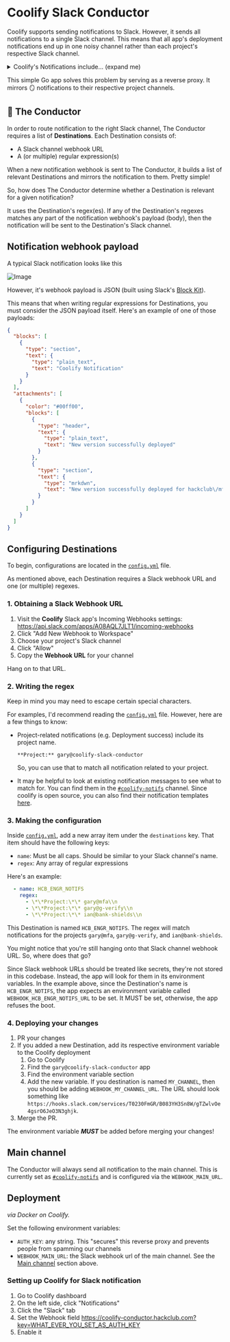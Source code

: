 # Coolify Slack Conductor

Coolify supports sending notifications to Slack. However, it sends all notifications to a single Slack channel. This
means that all app's deployment notifications end up in one noisy channel rather than each project's respective
Slack channel.

<details>

<summary>Coolify's Notifications include... (expand me)</summary>

- Deployment success
- Deployment failure
- Container status changes
- Backup Success
- Backup Failure
- Scheduled task success
- Scheduled task failure
- Docker cleanup success
- Docker cleanup failure
- Server disk usage
- Server reachable
- Server unreachable

</details>

This simple Go app solves this problem by serving as a reverse proxy. It mirrors 🪞 notifications to their respective
project channels.

## 🫵 The Conductor

In order to route notification to the right Slack channel, The Conductor requires a list of **Destinations**. Each
Destination consists of:

- A Slack channel webhook URL
- A (or multiple) regular expression(s)

When a new notification webhook is sent to The Conductor, it builds a list of relevant Destinations and mirrors the
notification to them. Pretty simple!

So, how does The Conductor determine whether a Destination is relevant for a given notification?

It uses the Destination's regex(es). If any of the Destination's regexes matches any part of the notification webhook's
payload (body), then the notification will be sent to the Destination's Slack channel.

## Notification webhook payload

A typical Slack notification looks like this

![Image](https://github.com/user-attachments/assets/ce3839ea-027b-4a4f-ab04-85084bbba7e0)

However, it's webhook payload is JSON (built using Slack's [Block Kit](https://api.slack.com/block-kit)).

This means that when writing regular expressions for Destinations, you must consider the JSON payload itself. Here's an
example of one of those payloads:

```json
{
  "blocks": [
    {
      "type": "section",
      "text": {
        "type": "plain_text",
        "text": "Coolify Notification"
      }
    }
  ],
  "attachments": [
    {
      "color": "#00ff00",
      "blocks": [
        {
          "type": "header",
          "text": {
            "type": "plain_text",
            "text": "New version successfully deployed"
          }
        },
        {
          "type": "section",
          "text": {
            "type": "mrkdwn",
            "text": "New version successfully deployed for hackclub\/mfa:main\nApplication URL: https:\/\/mfa.hackclub.com\n\n**Project:** gary@mfa\n**Environment:** production\n**Deployment Logs:** https:\/\/app.coolify.io\/project\/ik0w8s404gg88ww0o4wgg048\/production\/application\/vogokcg8s4c4ok40880ssko8\/deployment\/oowo484co8go84ss0kso0gwc"
          }
        }
      ]
    }
  ]
}
```

## Configuring Destinations

To begin, configurations are located in the [`config.yml`](config.yml) file.

As mentioned above, each Destination requires a Slack webhook URL and one (or multiple) regexes.

### 1. Obtaining a Slack Webhook URL

1. Visit the **Coolify** Slack app's Incoming Webhooks
   settings: https://api.slack.com/apps/A08AQL7JLT1/incoming-webhooks
2. Click "Add New Webhook to Workspace"
3. Choose your project's Slack channel
4. Click "Allow"
5. Copy the **Webhook URL** for your channel

Hang on to that URL.

### 2. Writing the regex

Keep in mind you may need to escape certain special characters.

For examples, I'd recommend reading the [`config.yml`](config.yml) file. However, here are a few things to know:

- Project-related notifications (e.g. Deployment success) include its project name.
  ```
  **Project:** gary@coolify-slack-conductor
  ```
  So, you can use that to match all notification related to your project.

- It may be helpful to look at existing notification messages to see what to match for. You can find them in
  the [`#coolify-notifs`](https://hackclub.slack.com/archives/C08AQL0DLF9) channel. Since coolify is open source, you
  can also find their notification templates [here](https://github.com/coollabsio/coolify/pull/4264).

### 3. Making the configuration

Inside [`config.yml`](config.yml), add a new array item under the `destinations` key. That item should have the
following keys:

- `name`: Must be all caps. Should be similar to your Slack channel's name.
- `regex`: Any array of regular expressions

Here's an example:

```yaml
  - name: HCB_ENGR_NOTIFS
    regex:
      - \*\*Project:\*\* gary@mfa\\n
      - \*\*Project:\*\* gary@g-verify\\n
      - \*\*Project:\*\* ian@bank-shields\\n
```

This Destination is named `HCB_ENGR_NOTIFS`. The regex will match notifications for the
projects `gary@mfa`, `gary@g-verify`, and `ian@bank-shields`.

You might notice that you're still hanging onto that Slack channel webhook URL. So, where does that go?

Since Slack webhook URLs should be treated like secrets, they're not stored in this codebase. Instead, the app will look
for them in its environment variables. In the example above, since the Destination's name is `HCB_ENGR_NOTIFS`, the app
expects an environment variable called `WEBHOOK_HCB_ENGR_NOTIFS_URL` to be set. It MUST be set, otherwise, the app
refuses the boot.

### 4. Deploying your changes

1. PR your changes
2. If you added a new Destination, add its respective environment variable to the Coolify deployment
    1. Go to Coolify
    2. Find the `gary@coolify-slack-conductor` app
    3. Find the environment variable section
    4. Add the new variable. If you destination is named `MY_CHANNEL`, then you should be
       adding `WEBHOOK_MY_CHANNEL_URL`. The URL should look something
       like `https://hooks.slack.com/services/T0230FmGR/B083YH3Sn8W/gTZwlvOe4gsrO6JeO3N3ghjk`.
3. Merge the PR.

The environment variable **_MUST_** be added before merging your changes!

## Main channel

The Conductor will always send all notification to the main channel. This is currently set
as [`#coolify-notifs`](https://hackclub.slack.com/archives/C08AQL0DLF9) and is configured via the `WEBHOOK_MAIN_URL`.

## Deployment

_via Docker on Coolify._

Set the following environment variables:

- `AUTH_KEY`: any string. This "secures" this reverse proxy and prevents people from spamming our channels
- `WEBHOOK_MAIN_URL`: the Slack webhook url of the main channel. See the [Main channel](#Main-channel) section above.

### Setting up Coolify for Slack notification

1. Go to Coolify dashboard
2. On the left side, click "Notifications"
3. Click the "Slack" tab
4. Set the Webhook field
   https://coolify-conductor.hackclub.com?key=WHAT_EVER_YOU_SET_AS_AUTH_KEY
5. Enable it
